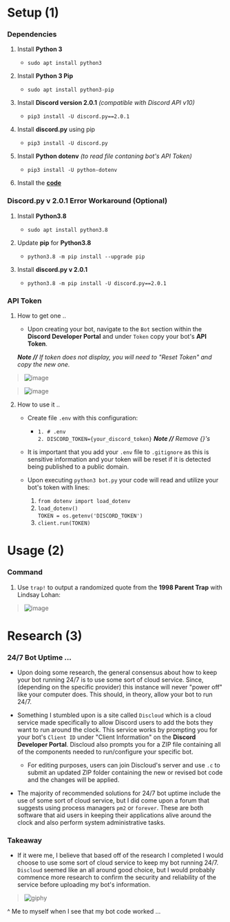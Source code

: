 # Setup (1)

### Dependencies 

  1. Install **Python 3** 
      - `sudo apt install python3`
      
  2. Install **Python 3 Pip** 
      - `sudo apt install python3-pip`
      
  3. Install **Discord version 2.0.1** *(compatible with Discord API v10)*
      - `pip3 install -U discord.py==2.0.1`
      
  4. Install **discord.py** using pip 
      - `pip3 install -U discord.py`

  5. Install **Python dotenv** *(to read file contaning bot's API Token)* 
      - `pip3 install -U python-dotenv`
  
  6. Install the **[code](https://github.com/WSU-kduncan/ceg3120-monreed/blob/main/Lab1/bot.py)**

### Discord.py v 2.0.1 Error Workaround (Optional) 

  1. Install **Python3.8**
      - `sudo apt install python3.8`
  
  2. Update **pip** for **Python3.8** 
      - `python3.8 -m pip install --upgrade pip`
  
  3. Install **discord.py v 2.0.1** 
      - `python3.8 -m pip install -U discord.py==2.0.1`
      
### API Token

  1. How to get one ..
      - Upon creating your bot, navigate to the `Bot` section within the **Discord Developer Portal** and under `Token` copy your bot's **API Token**. 
   
      ***Note //** If token does not display, you will need to "Reset Token" and copy the new one.*
      
   >   ![image](https://user-images.githubusercontent.com/97551273/190925976-460226ae-805b-4e2c-bacd-e1e5f1f03caf.png)
      
   >   ![image](https://user-images.githubusercontent.com/97551273/190925993-536bd970-7aac-49da-9109-e5c6e859d3e5.png)

  2. How to use it ..
      - Create file `.env` with this configuration:
        - `1. # .env` <br> 
        `2. DISCORD_TOKEN={your_discord_token}` ***Note //** Remove {}'s*
        
      - It is important that you add your `.env` file to `.gitignore` as this is sensitive information and your token will be reset if it is detected being published to a public domain.
      - Upon executing `python3 bot.py` your code will read and utilize your bot's token with lines:
        1. `from dotenv import load_dotenv`
        2. `load_dotenv()` <br>
        `TOKEN = os.getenv('DISCORD_TOKEN')`
        3. `client.run(TOKEN)`

# Usage (2)

### Command

   1. Use `trap!` to output a randomized quote from the **1998 Parent Trap** with Lindsay Lohan: 

 >  ![image](https://user-images.githubusercontent.com/97551273/190927358-c3a79e82-718d-49dc-bb44-e9822dea4c08.png)

# Research (3)

### 24/7 Bot Uptime ...
   - Upon doing some research, the general consensus about how to keep your bot running 24/7 is to use some sort of cloud service. Since, (depending on the specific provider) this instance will never "power off" like your computer does. This should, in theory, allow your bot to run 24/7. 
   
   - Something I stumbled upon is a site called `Discloud` which is a cloud service made specifically to allow Discord users to add the bots they want to run around the clock. This service works by prompting you for your bot's `Client ID` under "Client Information" on the **Discord Developer Portal**. Discloud also prompts you for a ZIP file containing all of the components needed to run/configure your specific bot. 
      - For editing purposes, users can join Discloud's server and use `.c` to submit an updated ZIP folder containing the new or revised bot code and the changes will be applied.
      
   - The majority of recommended solutions for 24/7 bot uptime include the use of some sort of cloud service, but I did come upon a forum that suggests using process managers `pm2` or `forever`. These are both software that aid users in keeping their applications alive around the clock and also perform system administrative tasks.
 
### Takeaway 
   - If it were me, I believe that based off of the research I completed I would choose to use some sort of cloud service to keep my bot running 24/7. `Discloud` seemed like an all around good choice, but I would probably commence more research to confirm the security and reliability of the service before uploading my bot's information.  

> ![giphy](https://user-images.githubusercontent.com/97551273/190928383-4ad6f8f1-596c-42a6-a92c-9f33a383ed92.gif)

^ Me to myself when I see that my bot code worked ...
